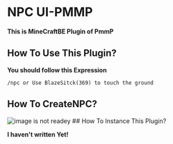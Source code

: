 # NPC UI-PMMP

**This is MineCraftBE Plugin of PmmP**

## How To Use This Plugin?

**You should follow this Expression**

<pre><code>/npc or Use BlazeSitck(369) to touch the ground</code></pre>

## How To CreateNPC?

<img src = "ceateui.jpg" alt = "image is not readey">
## How To Instance This Plugin?

**I haven't written Yet!**

